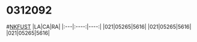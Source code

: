 # 0312092
#[NKFUST](http://www.nkfust.edu.tw/bin/home.php)
|LA|CA|RA|
|:---|:----:|----:|
|021|05265|5616|
|021|05265|5616|
|021|05265|5616|
